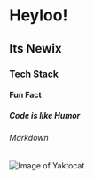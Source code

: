 # Heyloo!
## Its Newix
### Tech Stack
#### Fun Fact
##### Code is like Humor
###### Markdown
![Image of Yaktocat](https://octodex.github.com/images/yaktocat.png)
